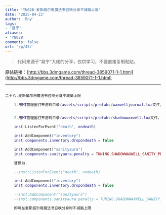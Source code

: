 ```yaml
---
title: 'YN028-麦斯威尔用魔法书召唤分身不减脑上限'
date: '2025-04-23'
author: 'Bny'
tags:
- '易宁'
aliases:
- 'YN028'
comments: false
url: '/p/43/'
---
```


> 代码来源于“易宁”大佬的分享，仅供学习，不要直接复制粘贴。

原帖链接：[http://bbs.3dmgame.com/thread-3859071-1-1.html](http://bbs.3dmgame.com/thread-3859071-1-1.html)

---

```lua  

二十八.麦斯威尔用魔法书召唤分身不减脑上限

	1.用MT管理器打开游戏目录/assets/scripts/prefabs/waxwelljournal.lua文件，将reader.components.sanity:RecalculatePenalty()替换为--reader.components.sanity:RecalculatePenalty()


	2.用MT管理器打开游戏目录/assets/scripts/prefabs/shadowwaxwell.lua文件，将下列内容：

	inst:ListenForEvent("death", ondeath)

	inst:AddComponent("inventory")
	inst.components.inventory.dropondeath = false

	inst:AddComponent("sanityaura")
	inst.components.sanityaura.penalty = TUNING.SHADOWWAXWELL_SANITY_PENALTY

	替换为：

	--inst:ListenForEvent("death", ondeath)

	inst:AddComponent("inventory")
	inst.components.inventory.dropondeath = false

	--inst:AddComponent("sanityaura")
	--inst.components.sanityaura.penalty = TUNING.SHADOWWAXWELL_SANITY_PENALTY

	即可在麦斯威尔用魔法书召唤分身时不减脑上限

```  

